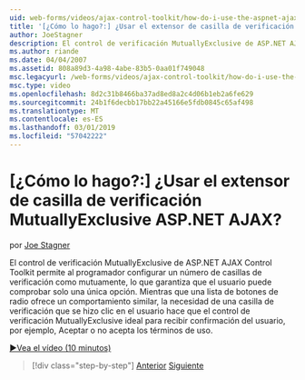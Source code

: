 ```yaml
---
uid: web-forms/videos/ajax-control-toolkit/how-do-i-use-the-aspnet-ajax-mutuallyexclusive-checkbox-extender
title: '[¿Cómo lo hago?:] ¿Usar el extensor de casilla de verificación MutuallyExclusive ASP.NET AJAX? | Microsoft Docs'
author: JoeStagner
description: El control de verificación MutuallyExclusive de ASP.NET AJAX Control Toolkit permite al programador configurar un número de casillas de verificación como mutuamente excluyentes, qué e...
ms.author: riande
ms.date: 04/04/2007
ms.assetid: 808a89d3-4a98-4abe-83b5-0aa01f749048
msc.legacyurl: /web-forms/videos/ajax-control-toolkit/how-do-i-use-the-aspnet-ajax-mutuallyexclusive-checkbox-extender
msc.type: video
ms.openlocfilehash: 8d2c31b8466ba37ad8ed8a2c4d06b1eb2a6fe629
ms.sourcegitcommit: 24b1f6decbb17bb22a45166e5fdb0845c65af498
ms.translationtype: MT
ms.contentlocale: es-ES
ms.lasthandoff: 03/01/2019
ms.locfileid: "57042222"
---
```

<a name="how-do-i-use-the-aspnet-ajax-mutuallyexclusive-checkbox-extender"></a>[¿Cómo lo hago?:] ¿Usar el extensor de casilla de verificación MutuallyExclusive ASP.NET AJAX?
====================
por [Joe Stagner](https://github.com/JoeStagner)

El control de verificación MutuallyExclusive de ASP.NET AJAX Control Toolkit permite al programador configurar un número de casillas de verificación como mutuamente, lo que garantiza que el usuario puede comprobar solo una única opción. Mientras que una lista de botones de radio ofrece un comportamiento similar, la necesidad de una casilla de verificación que se hizo clic en el usuario hace que el control de verificación MutuallyExclusive ideal para recibir confirmación del usuario, por ejemplo, Aceptar o no acepta los términos de uso.

[&#9654;Vea el vídeo (10 minutos)](https://channel9.msdn.com/Blogs/ASP-NET-Site-Videos/how-do-i-use-the-aspnet-ajax-mutuallyexclusive-checkbox-extender)

> [!div class="step-by-step"]
> [Anterior](how-do-i-use-the-aspnet-ajax-maskededit-controls.md)
> [Siguiente](how-do-i-use-the-aspnet-ajax-nobot-control.md)
